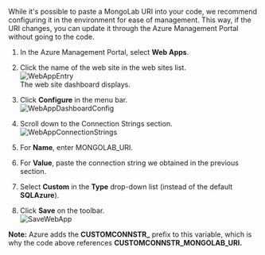 While it's possible to paste a MongoLab URI into your code, we recommend configuring it in the environment for ease of management. This way, if the URI changes, you can update it through the Azure Management Portal without going to the code.


1. In the Azure Management Portal, select **Web Apps**.
1. Click the name of the web site in the web sites list.  
![WebAppEntry][entry-website]  
The web site dashboard displays.

1. Click **Configure** in the menu bar.  
![WebAppDashboardConfig][focus-mongolab-websitedashboard-config]

1. Scroll down to the Connection Strings section.  
![WebAppConnectionStrings][focus-mongolab-websiteconnectionstring]

1. For **Name**, enter MONGOLAB_URI.
1. For **Value**, paste the connection string we obtained in the previous section.
1. Select **Custom** in the **Type** drop-down list (instead of the default **SQLAzure**).
1. Click **Save** on the toolbar.  
![SaveWebApp][button-website-save]

**Note:** Azure adds the **CUSTOMCONNSTR\_** prefix to this variable, which is why the code above references **CUSTOMCONNSTR\_MONGOLAB_URI.**

[entry-website]: ./media/howto-save-connectioninfo-mongolab/entry-website.png
[focus-mongolab-websitedashboard-config]: ./media/howto-save-connectioninfo-mongolab/focus-mongolab-websitedashboard-config.png
[focus-mongolab-websiteconnectionstring]: ./media/howto-save-connectioninfo-mongolab/focus-mongolab-websiteconnectionstring.png
[button-website-save]: ./media/howto-save-connectioninfo-mongolab/button-website-save.png
